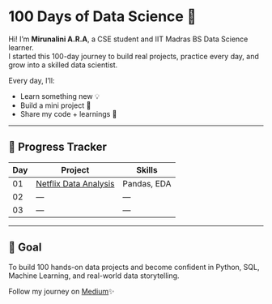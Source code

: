 # 100 Days of Data Science 🚀

Hi! I’m **Mirunalini A.R.A**, a CSE student and IIT Madras BS Data Science learner.  
I started this 100-day journey to build real projects, practice every day, and grow into a skilled data scientist.

Every day, I’ll:
- Learn something new 💡
- Build a mini project 🔧
- Share my code + learnings 🧠

---

## 🌱 Progress Tracker

| Day | Project | Skills |
|-----|----------|--------|
| 01 | [Netflix Data Analysis](./Day01_Netflix_Data_Analysis) | Pandas, EDA |
| 02 | — | — |
| 03 | — | — |

---

## 🎯 Goal
To build 100 hands-on data projects and become confident in Python, SQL, Machine Learning, and real-world data storytelling.

Follow my journey on [Medium](https://datawithmirunalini.medium.com/)✨
